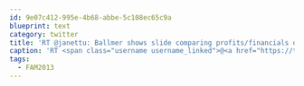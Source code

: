 ```yaml
---
id: 9e07c412-995e-4b68-abbe-5c108ec65c9a
blueprint: text
category: twitter
title: 'RT @janettu: Ballmer shows slide comparing profits/financials of Microsoft to Apple, Google, etc #FAM2013 pic.twitter.com/yBZZiOo6uu'
caption: 'RT <span class="username username_linked">@<a href="https://twitter.com/janettu" title="Janet Tu">janettu</a></span>: Ballmer shows slide comparing profits/financials of Microsoft to Apple, Google, etc <span class="hashtag hashtag_local">#<a href="http://tweettemp.darylchymko.ca/?tag=fam2013">FAM2013</a> <a href="https://twitter.com/janettu/status/380824535714377728/photo/1" title="https://twitter.com/janettu/status/380824535714377728/photo/1" class="link link_untco link_untco_image">pic.twitter.com/yBZZiOo6uu</a><span class="embed_image embed_image_yes"><a href="https://twitter.com/janettu/status/380824535714377728/photo/1"><img alt=''buj15cwcmaa9tfk-6559116'' src=''/images/2022/11/10c72-buj15cwcmaa9tfk-6559116.jpg'' /></a></span>'
tags:
  - FAM2013
---
```

